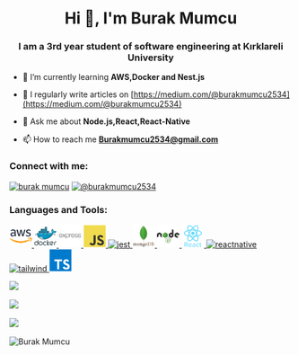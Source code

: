<h1 align="center">Hi 👋, I'm Burak Mumcu</h1>
<h3 align="center">I am a 3rd year student of software engineering at Kırklareli University</h3>

- 🌱 I’m currently learning **AWS,Docker and Nest.js**

- 📝 I regularly write articles on [https://medium.com/@burakmumcu2534](https://medium.com/@burakmumcu2534)

- 💬 Ask me about **Node.js,React,React-Native**

- 📫 How to reach me **Burakmumcu2534@gmail.com**

<h3 align="left">Connect with me:</h3>
<p align="left">
<a href="https://linkedin.com/in/burak mumcu" target="blank"><img align="center" src="https://raw.githubusercontent.com/rahuldkjain/github-profile-readme-generator/master/src/images/icons/Social/linked-in-alt.svg" alt="burak mumcu" height="30" width="40" /></a>
<a href="https://medium.com/@burakmumcu2534" target="blank"><img align="center" src="https://raw.githubusercontent.com/rahuldkjain/github-profile-readme-generator/master/src/images/icons/Social/medium.svg" alt="@burakmumcu2534" height="30" width="40" /></a>
</p>

<h3 align="left">Languages and Tools:</h3>
<p align="left"> <a href="https://aws.amazon.com" target="_blank" rel="noreferrer"> <img src="https://raw.githubusercontent.com/devicons/devicon/master/icons/amazonwebservices/amazonwebservices-original-wordmark.svg" alt="aws" width="40" height="40"/> </a> <a href="https://www.docker.com/" target="_blank" rel="noreferrer"> <img src="https://raw.githubusercontent.com/devicons/devicon/master/icons/docker/docker-original-wordmark.svg" alt="docker" width="40" height="40"/> </a> <a href="https://expressjs.com" target="_blank" rel="noreferrer"> <img src="https://raw.githubusercontent.com/devicons/devicon/master/icons/express/express-original-wordmark.svg" alt="express" width="40" height="40"/> </a> <a href="https://developer.mozilla.org/en-US/docs/Web/JavaScript" target="_blank" rel="noreferrer"> <img src="https://raw.githubusercontent.com/devicons/devicon/master/icons/javascript/javascript-original.svg" alt="javascript" width="40" height="40"/> </a> <a href="https://jestjs.io" target="_blank" rel="noreferrer"> <img src="https://www.vectorlogo.zone/logos/jestjsio/jestjsio-icon.svg" alt="jest" width="40" height="40"/> </a> <a href="https://www.mongodb.com/" target="_blank" rel="noreferrer"> <img src="https://raw.githubusercontent.com/devicons/devicon/master/icons/mongodb/mongodb-original-wordmark.svg" alt="mongodb" width="40" height="40"/> </a> <a href="https://nodejs.org" target="_blank" rel="noreferrer"> <img src="https://raw.githubusercontent.com/devicons/devicon/master/icons/nodejs/nodejs-original-wordmark.svg" alt="nodejs" width="40" height="40"/> </a> <a href="https://reactjs.org/" target="_blank" rel="noreferrer"> <img src="https://raw.githubusercontent.com/devicons/devicon/master/icons/react/react-original-wordmark.svg" alt="react" width="40" height="40"/> </a> <a href="https://reactnative.dev/" target="_blank" rel="noreferrer"> <img src="https://reactnative.dev/img/header_logo.svg" alt="reactnative" width="40" height="40"/> </a> <a href="https://tailwindcss.com/" target="_blank" rel="noreferrer"> <img src="https://www.vectorlogo.zone/logos/tailwindcss/tailwindcss-icon.svg" alt="tailwind" width="40" height="40"/> </a> <a href="https://www.typescriptlang.org/" target="_blank" rel="noreferrer"> <img src="https://raw.githubusercontent.com/devicons/devicon/master/icons/typescript/typescript-original.svg" alt="typescript" width="40" height="40"/> </a> </p>
<p><img src="https://github-readme-stats.vercel.app/api?username=burak-mumcu&theme=tokyonight&show_icons=true&hide_border=false&count_private=true"></img></p>

<p><img src="https://github-readme-streak-stats.herokuapp.com/?user=burak-mumcu&theme=tokyonight&hide_border=false"></img></p>
<p><img src="https://github-readme-stats.vercel.app/api/top-langs/?username=burak-mumcu&theme=tokyonight&show_icons=true&hide_border=false&layout=compact"></img></p>
<p align="left"> <img src="https://komarev.com/ghpvc/?username=Burak-Mumcu&label=Profile%20views&color=0e75b6&style=flat" alt="Burak Mumcu" /> </p>
